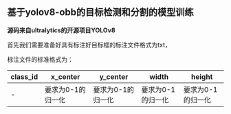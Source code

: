 ## 基于yolov8-obb的目标检测和分割的模型训练

**源码来自ultralytics的开源项目YOLOv8**

首先我们需要准备好具有标注好目标框的标注文件格式为txt，

标注文件的标准格式为：

| class_id | x_center   | y_center   | width      | height     |
|----------|------------|------------|------------|------------|
| -        | 要求为0-1的归一化 | 要求为0-1的归一化 | 要求为0-1的归一化 | 要求为0-1的归一化 |

